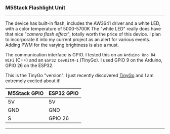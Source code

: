 ### M5Stack Flashlight Unit
---

The device has built-in flash, includes the AW3641 driver and a white LED, with a color temperature of 5000-5700K
The "white LED" really does have that nice "_camera flash effect_", totally worth the price of this device. 
I plan to incorporate it into my current project as an alert for various events. Adding PWM for the varying brightness
is also a must.

The communication interface is GPIO. I tested this on an `Arduino Uno R4 WiFi` (C++) and an `ESP32 DevKitM-1` (TinyGo).
I used GPIO 9 on the Arduino, GPIO 26 on the ESP32. 

This is the TinyGo "version". I just recently discovered [TinyGo](https://tinygo.org/) and I am extremely excited about it!

| M5Stack GPIO | ESP32 GPIO |
| ------------ | ---------- |
| 5V           | 5V         |
| GND          | GND        |
| S            | GPIO 26    |

---
